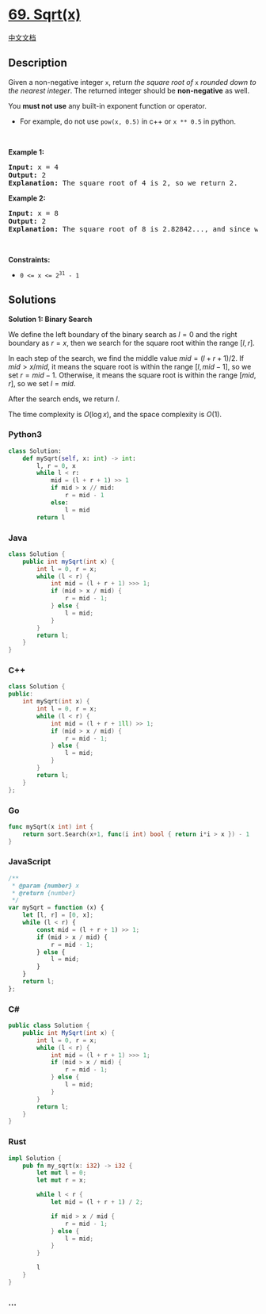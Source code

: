 # [69. Sqrt(x)](https://leetcode.com/problems/sqrtx)

[中文文档](/solution/0000-0099/0069.Sqrt%28x%29/README.md)

## Description

<p>Given a non-negative integer <code>x</code>, return <em>the square root of </em><code>x</code><em> rounded down to the nearest integer</em>. The returned integer should be <strong>non-negative</strong> as well.</p>

<p>You <strong>must not use</strong> any built-in exponent function or operator.</p>

<ul>
	<li>For example, do not use <code>pow(x, 0.5)</code> in c++ or <code>x ** 0.5</code> in python.</li>
</ul>

<p>&nbsp;</p>
<p><strong class="example">Example 1:</strong></p>

<pre>
<strong>Input:</strong> x = 4
<strong>Output:</strong> 2
<strong>Explanation:</strong> The square root of 4 is 2, so we return 2.
</pre>

<p><strong class="example">Example 2:</strong></p>

<pre>
<strong>Input:</strong> x = 8
<strong>Output:</strong> 2
<strong>Explanation:</strong> The square root of 8 is 2.82842..., and since we round it down to the nearest integer, 2 is returned.
</pre>

<p>&nbsp;</p>
<p><strong>Constraints:</strong></p>

<ul>
	<li><code>0 &lt;= x &lt;= 2<sup>31</sup> - 1</code></li>
</ul>

## Solutions

**Solution 1: Binary Search**

We define the left boundary of the binary search as $l = 0$ and the right boundary as $r = x$, then we search for the square root within the range $[l, r]$.

In each step of the search, we find the middle value $mid = (l + r + 1) / 2$. If $mid > x / mid$, it means the square root is within the range $[l, mid - 1]$, so we set $r = mid - 1$. Otherwise, it means the square root is within the range $[mid, r]$, so we set $l = mid$.

After the search ends, we return $l$.

The time complexity is $O(\log x)$, and the space complexity is $O(1)$.

<!-- tabs:start -->

### **Python3**

```python
class Solution:
    def mySqrt(self, x: int) -> int:
        l, r = 0, x
        while l < r:
            mid = (l + r + 1) >> 1
            if mid > x // mid:
                r = mid - 1
            else:
                l = mid
        return l
```

### **Java**

```java
class Solution {
    public int mySqrt(int x) {
        int l = 0, r = x;
        while (l < r) {
            int mid = (l + r + 1) >>> 1;
            if (mid > x / mid) {
                r = mid - 1;
            } else {
                l = mid;
            }
        }
        return l;
    }
}
```

### **C++**

```cpp
class Solution {
public:
    int mySqrt(int x) {
        int l = 0, r = x;
        while (l < r) {
            int mid = (l + r + 1ll) >> 1;
            if (mid > x / mid) {
                r = mid - 1;
            } else {
                l = mid;
            }
        }
        return l;
    }
};
```

### **Go**

```go
func mySqrt(x int) int {
	return sort.Search(x+1, func(i int) bool { return i*i > x }) - 1
}
```

### **JavaScript**

```js
/**
 * @param {number} x
 * @return {number}
 */
var mySqrt = function (x) {
    let [l, r] = [0, x];
    while (l < r) {
        const mid = (l + r + 1) >> 1;
        if (mid > x / mid) {
            r = mid - 1;
        } else {
            l = mid;
        }
    }
    return l;
};
```

### **C#**

```cs
public class Solution {
    public int MySqrt(int x) {
        int l = 0, r = x;
        while (l < r) {
            int mid = (l + r + 1) >>> 1;
            if (mid > x / mid) {
                r = mid - 1;
            } else {
                l = mid;
            }
        }
        return l;
    }
}
```

### **Rust**

```rust
impl Solution {
    pub fn my_sqrt(x: i32) -> i32 {
        let mut l = 0;
        let mut r = x;

        while l < r {
            let mid = (l + r + 1) / 2;

            if mid > x / mid {
                r = mid - 1;
            } else {
                l = mid;
            }
        }

        l
    }
}
```

### **...**

```

```

<!-- tabs:end -->
